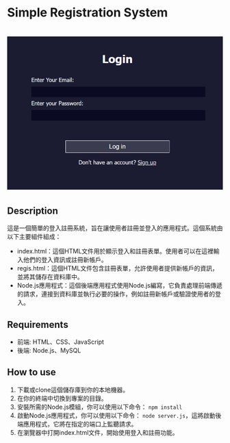# Simple Registration System
<h1><img alt="tldr-pages" src="img/login_page.png" width=600/></h1>

## Description
這是一個簡單的登入註冊系統，旨在讓使用者註冊並登入的應用程式。這個系統由以下主要組件組成：
* index.html：這個HTML文件用於顯示登入和註冊表單。使用者可以在這裡輸入他們的登入資訊或註冊新帳戶。
* regis.html：這個HTML文件包含註冊表單，允許使用者提供新帳戶的資訊，並將其儲存在資料庫中。
* Node.js應用程式：這個後端應用程式使用Node.js編寫，它負責處理前端傳遞的請求，連接到資料庫並執行必要的操作，例如註冊新帳戶或驗證使用者的登入。

## Requirements
* 前端: HTML、CSS、JavaScript
* 後端: Node.js、MySQL

## How to use
1. 下載或clone這個儲存庫到你的本地機器。
2. 在你的終端中切換到專案的目錄。
3. 安裝所需的Node.js模組，你可以使用以下命令：
``` npm install ```
4. 啟動Node.js應用程式，你可以使用以下命令：
``` node server.js ```，這將啟動後端應用程式，它將在指定的端口上監聽請求。
5. 在瀏覽器中打開index.html文件，開始使用登入和註冊功能。

